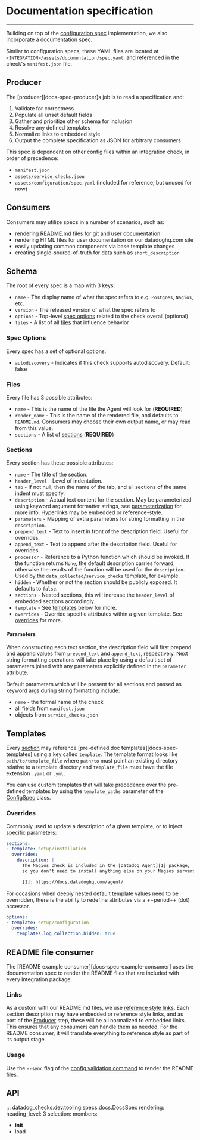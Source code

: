 # Documentation specification

-----

Building on top of the [configuration spec](config-specs.md) implementation, we also incorporate a documentation spec.

Similar to configuration specs, these YAML files are located at `<INTEGRATION>/assets/documentation/spec.yaml`, and
referenced in the check's `manifest.json` file.

## Producer

The [producer][docs-spec-producer]s job is to read a specification and:

1. Validate for correctness
1. Populate all unset default fields
1. Gather and prioritize other schema for inclusion
1. Resolve any defined templates
1. Normalize links to embedded style
1. Output the complete specification as JSON for arbitrary consumers

This spec is dependent on other config files within an integration check, in order of precedence:

- `manifest.json`
- `assets/service_checks.json`
- `assets/configuration/spec.yaml` (included for reference, but unused for now)

## Consumers

Consumers may utilize specs in a number of scenarios, such as:

- rendering [README.md](#readme-file-consumer) files for git and user documentation
- rendering HTML files for user documentation on our datadoghq.com site
- easily updating common components via base template changes
- creating single-source-of-truth for data such as `short_description`

## Schema

The root of every spec is a map with 3 keys:

- `name` - The display name of what the spec refers to e.g. `Postgres`, `Nagios`, etc.
- `version` - The released version of what the spec refers to
- `options` - Top-level [spec options](#spec-options) related to the check overall (optional)
- `files` - A list of all [files](#files) that influence behavior

### Spec Options

Every spec has a set of optional options:

- `autodiscovery` - Indicates if this check supports autodiscovery.  Default: false

### Files

Every file has 3 possible attributes:

- `name` - This is the name of the file the Agent will look for (**REQUIRED**)
- `render_name` - This is the name of the rendered file, and defaults to `README.md`.
  Consumers may choose their own output name, or may read from this value.
- `sections` - A list of [sections](#sections) (**REQUIRED**)

### Sections

Every section has these possible attributes:

- `name` - The title of the section.
- `header_level` - Level of indentation.
- `tab` - If not null, then the name of the tab, and all sections of the same indent must specify.
- `description` - Actual text content for the section.  May be parameterized using keyword argument formatter
  strings, see [parameterization](#parameters) for more info. Hyperlinks may be embedded or reference-style.
- `parameters` - Mapping of extra parameters for string formatting in the `description`.
- `prepend_text` - Text to insert in front of the description field. Useful for overrides.
- `append_text` - Text to append after the description field. Useful for overrides.
- `processor` - Reference to a Python function which should be invoked.  If the function returns `None`,
  the default description carries forward, otherwise the results of the function will be used for the `description`.
  Used by the `data_collected/service_checks` template, for example.
- `hidden` - Whether or not the section should be publicly exposed. It defaults to `false`.
- `sections` - Nested sections, this will increase the `header_level` of embedded sections accordingly.
- `template` - See [templates](#templates) below for more.
- `overrides` - Override specific attributes within a given template.  See [overrides](#overrides) for more.

#### Parameters

When constructing each text section, the description field will first prepend and append values from `prepend_text` and
`append_text`, respectively.  Next string formatting operations will take place by using a default set of parameters
joined with any parameters explicitly defined in the `parameter` attribute.

Default parameters which will be present for all sections and passed as keyword args during string formatting include:

- `name` - the formal name of the check
- all fields from `manifest.json`
- objects from `service_checks.json`

## Templates

Every [section](#section) may reference [pre-defined doc templates][docs-spec-templates] using a key called `template`.
The template format looks like `path/to/template_file` where `path/to` must point an existing directory relative
to a template directory and `template_file` must have the file extension `.yaml` or `.yml`.

You can use custom templates that will take precedence over the pre-defined templates by using the `template_paths`
parameter of the [ConfigSpec](#datadog_checks.dev.tooling.specs.configuration.core.ConfigSpec) class.

### Overrides

Commonly used to update a description of a given template, or to inject specific parameters:

```yaml
sections:
- template: setup/installation
  overrides:
    description: |
      The Nagios check is included in the [Datadog Agent][1] package,
      so you don't need to install anything else on your Nagios servers.

      [1]: https://docs.datadoghq.com/agent/
```

For occasions when deeply nested default template values need to be overridden, there is the ability to redefine
attributes via a ++period++ (dot) accessor.

```yaml
options:
- template: setup/configuration
  overrides:
    templates.log_collection.hidden: true
```

## README file consumer

The [README example consumer][docs-spec-example-consumer] uses the documentation spec to render the README files that
are included with every Integration package.

### Links

As a custom with our README.md files, we use [reference style links](https://www.markdownguide.org/basic-syntax/#reference-style-links).
Each section description may have embedded or reference style links, and as part of the [Producer](#producer) step,
these will be all normalized to embedded links. This ensures that any consumers can handle them as needed.  For the
README consumer, it will translate everything to reference style as part of its output stage.

### Usage

Use the `--sync` flag of the [config validation command](../ddev/cli.md#ddev-validate-readmes) to render the README files.

## API

::: datadog_checks.dev.tooling.specs.docs.DocsSpec
rendering:
heading_level: 3
selection:
members:
- __init__
- load
